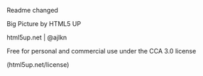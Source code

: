 Readme changed

Big Picture by HTML5 UP

html5up.net | @ajlkn

Free for personal and commercial use under the CCA 3.0 license 

(html5up.net/license)
